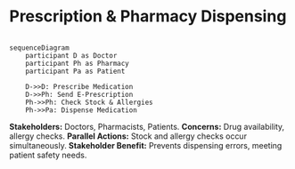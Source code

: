 # Prescription & Pharmacy Dispensing

```mermaid

sequenceDiagram
    participant D as Doctor
    participant Ph as Pharmacy
    participant Pa as Patient
    
    D->>D: Prescribe Medication
    D->>Ph: Send E-Prescription
    Ph->>Ph: Check Stock & Allergies
    Ph->>Pa: Dispense Medication
```

**Stakeholders:** Doctors, Pharmacists, Patients.
**Concerns:** Drug availability, allergy checks.
**Parallel Actions:** Stock and allergy checks occur simultaneously.
**Stakeholder Benefit:** Prevents dispensing errors, meeting patient safety needs.
